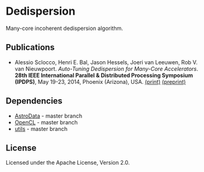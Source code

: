 
# Dedispersion

Many-core incoherent dedispersion algorithm.

## Publications

* Alessio Sclocco, Henri E. Bal, Jason Hessels, Joeri van Leeuwen, Rob V. van Nieuwpoort. _Auto-Tuning Dedispersion for Many-Core Accelerators_. **28th IEEE International Parallel & Distributed Processing Symposium (IPDPS)**, May 19-23, 2014, Phoenix (Arizona), USA. [(print)](http://ieeexplore.ieee.org/xpl/articleDetails.jsp?arnumber=6877325) [(preprint)](http://alessio.sclocco.eu/pubs/sclocco2014.pdf)

## Dependencies

* [AstroData](https://github.com/isazi/AstroData) - master branch
* [OpenCL](https://github.com/isazi/OpenCL) - master branch
* [utils](https://github.com/isazi/utils) - master branch

## License

Licensed under the Apache License, Version 2.0.

